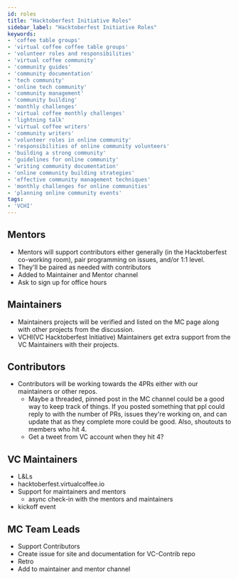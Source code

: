 ```yaml
---
id: roles
title: "Hacktoberfest Initiative Roles"
sidebar_label: "Hacktoberfest Initiative Roles"
keywords: 
- 'coffee table groups'
- 'virtual coffee coffee table groups'
- 'volunteer roles and responsibilities'
- 'virtual coffee community'
- 'community guides'
- 'community documentation'
- 'tech community'
- 'online tech community'
- 'community management'
- 'community building'
- 'monthly challenges'
- 'virtual coffee monthly challenges'
- 'lightning talk'
- 'virtual coffee writers'
- 'community writers'
- 'volunteer roles in online community'
- 'responsibilities of online community volunteers'
- 'building a strong community'
- 'guidelines for online community'
- 'writing community documentation'
- 'online community building strategies'
- 'effective community management techniques'
- 'monthly challenges for online communities'
- 'planning online community events'
tags: 
- 'VCHI'
---
```


## Mentors

- Mentors will support contributors either generally (in the Hacktoberfest co-working room), pair programming on issues, and/or 1:1 level.
- They'll be paired as needed with contributors
- Added to Maintainer and Mentor channel
- Ask to sign up for office hours

## Maintainers

- Maintainers projects will be verified and listed on the MC page along with other projects from the discussion.
- VCHI(VC Hacktoberfest Initiative) Maintainers get extra support from the VC Maintainers with their projects.

## Contributors

- Contributors will be working towards the 4PRs either with our maintainers or other repos.
  - Maybe a threaded, pinned post in the MC channel could be a good way to keep track of things. If you posted something that ppl could reply to with the number of PRs, issues they're working on, and can update that as they complete more could be good. Also, shoutouts to members who hit 4.
  - Get a tweet from VC account when they hit 4?

## VC Maintainers

- L&Ls
- hacktoberfest.virtualcoffee.io
- Support for maintainers and mentors
  - async check-in with the mentors and maintainers
- kickoff event

## MC Team Leads

- Support Contributors
- Create issue for site and documentation for VC-Contrib repo
- Retro
- Add to maintainer and mentor channel
